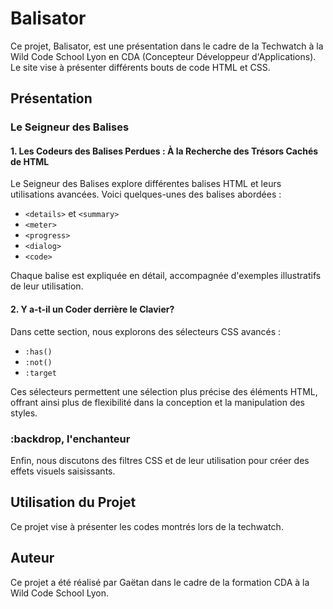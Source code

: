 # Balisator

Ce projet, Balisator, est une présentation dans le cadre de la Techwatch à la Wild Code School Lyon en CDA (Concepteur Développeur d'Applications). Le site vise à présenter différents bouts de code HTML et CSS.

## Présentation

### Le Seigneur des Balises

#### 1. Les Codeurs des Balises Perdues : À la Recherche des Trésors Cachés de HTML

Le Seigneur des Balises explore différentes balises HTML et leurs utilisations avancées. Voici quelques-unes des balises abordées :

- `<details>` et `<summary>`
- `<meter>`
- `<progress>`
- `<dialog>`
- `<code>`

Chaque balise est expliquée en détail, accompagnée d'exemples illustratifs de leur utilisation.

#### 2. Y a-t-il un Coder derrière le Clavier?

Dans cette section, nous explorons des sélecteurs CSS avancés :

- `:has()`
- `:not()`
- `:target`

Ces sélecteurs permettent une sélection plus précise des éléments HTML, offrant ainsi plus de flexibilité dans la conception et la manipulation des styles.

### :backdrop, l'enchanteur

Enfin, nous discutons des filtres CSS et de leur utilisation pour créer des effets visuels saisissants.

## Utilisation du Projet

Ce projet vise à présenter les codes montrés lors de la techwatch.

## Auteur

Ce projet a été réalisé par Gaëtan dans le cadre de la formation CDA à la Wild Code School Lyon.
